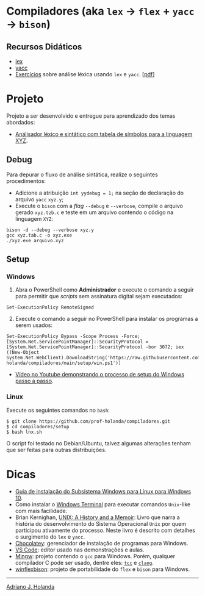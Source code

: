 # Compiladores (aka `lex` &#8594; `flex` + `yacc` &#8594; `bison`)

## Recursos Didáticos

- [lex](lex/)
- [yacc](yacc/)
- [Exercícios](https://github.com/prof-holanda/compiladores/blob/main/exercicios.md) sobre análise léxica usando `lex` e `yacc`. [[pdf](https://drive.google.com/file/d/1WCkVJgJfpCTTtohn12ooS58K4Qxvatq0/view?usp=sharing)]

# Projeto

Projeto a ser desenvolvido e entregue para aprendizado 
dos temas abordados:

- [Análisador léxico e sintático com tabela de símbolos para a linguagem XYZ](https://drive.google.com/file/d/1ggvnsJSTHWxt0AQykWItaqApOkYGV71i/view?usp=sharing).

## Debug

Para depurar o fluxo de análise sintática, realize o seguintes 
procedimentos:

- Adicione a atribuição `int yydebug = 1;` na seção de declaração 
do arquivo `yacc` `xyz.y`;
- Execute o `bison` com a _flag_ `--debug` e `--verbose`, 
compile o arquivo gerado `xyz.tzb.c` e teste em um arquivo
contendo o código na linguagem `XYZ`:

```
bison -d --debug --verbose xyz.y
gcc xyz.tab.c -o xyz.exe
./xyz.exe arquivo.xyz
```

## Setup

### Windows

1. Abra o PowerShell como **Administrador** e execute o comando a seguir
para permitir que _scripts_ sem assinatura digital sejam executados:

```
Set-ExecutionPolicy RemoteSigned
```

2. Execute o comando a seguir no PowerShell para instalar os programas
a serem usados:

```
Set-ExecutionPolicy Bypass -Scope Process -Force; [System.Net.ServicePointManager]::SecurityProtocol = [System.Net.ServicePointManager]::SecurityProtocol -bor 3072; iex ((New-Object System.Net.WebClient).DownloadString('https://raw.githubusercontent.com/prof-holanda/compiladores/main/setup/win.ps1'))
```

- [Vídeo no Youtube demonstrando o processo de setup do Windows passo a passo](https://youtu.be/Shp0N-T17bA).

### Linux

Execute os seguintes comandos no `bash`:

```
$ git clone https://github.com/prof-holanda/compiladores.git
$ cd compiladores/setup
$ bash lnx.sh
```

O script foi testado no Debian/Ubuntu, talvez algumas alterações tenham que ser feitas para 
outras distribuições.

# Dicas

- [Guia de instalação do Subsistema Windows para Linux para Windows 10](https://docs.microsoft.com/pt-br/windows/wsl/install-win10).
- Como instalar o [Windows Terminal](https://www.microsoft.com/pt-br/p/windows-terminal/9n0dx20hk701) para executar comandos `Unix`-like com mais facilidade.
-  Brian Kernighan, [UNIX: A History and a Memoir](https://www.amazon.com.br/UNIX-History-English-Brian-Kernighan-ebook/dp/B07ZQHX3R1): 
Livro que narra a história do desenvolvimento do Sistema Operacional `Unix` por quem participou ativamente
do processo. Neste livro é descrito com detalhes o surgimento do `lex` e `yacc`.
- [Chocolatey](https://chocolatey.org/): gerenciador de instalação de programas para Windows.
- [VS Code](https://code.visualstudio.com/download): editor usado nas demonstrações e aulas.
- [Mingw](https://www.mingw-w64.org/): projeto contendo o `gcc` para Windows. Porém, qualquer compilador C pode ser usado, dentre eles: [`tcc`](https://bellard.org/tcc/) e
[`clang`](https://clang.llvm.org/).
- [winflexbison](https://github.com/lexxmark/winflexbison/releases): projeto de portabilidade do `flex` e `bison` para Windows.

---
[Adriano J. Holanda](https://ajholanda.github.io/)
